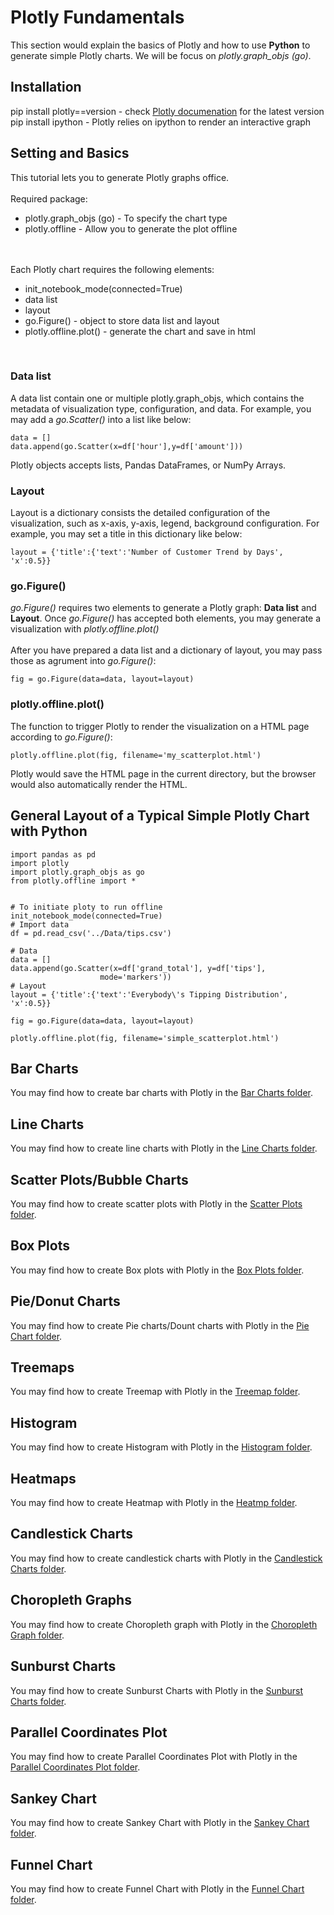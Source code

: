 # Plotly Fundamentals
This section would explain the basics of Plotly and how to use <b>Python</b> to generate simple Plotly charts. We will be focus on <i>plotly.graph_objs (go)</i>.

## Installation
pip install plotly==version - check <a href="https://plotly.com/python/getting-started/">Plotly documenation</a> for the latest version
<br>
pip install ipython - Plotly relies on ipython to render an interactive graph
<br>

## Setting and Basics
This tutorial lets you to generate Plotly graphs office.
<br><br>
Required package:
<ul>
	<li>plotly.graph_objs (go) - To specify the chart type</li>
	<li>plotly.offline - Allow you to generate the plot offline</li>
</ul>

<br><br>
Each Plotly chart requires the following elements:
<ul>
	<li>init_notebook_mode(connected=True)</li>
	<li>data list</li>
	<li>layout</li>
	<li>go.Figure() - object to store data list and layout</li>
	<li>plotly.offline.plot() - generate the chart and save in html</li>
</ul>
<br>



### Data list
A data list contain one or multiple plotly.graph_objs, which contains the metadata of visualization type, configuration, and data. For example, you may add a <i>go.Scatter()</i> into a list like below:

```
data = []
data.append(go.Scatter(x=df['hour'],y=df['amount']))
```

Plotly objects accepts lists, Pandas DataFrames, or NumPy Arrays.

### Layout
Layout is a dictionary consists the detailed configuration of the visualization, such as x-axis, y-axis, legend, background configuration. For example, you may set a title in this dictionary like below:

```
layout = {'title':{'text':'Number of Customer Trend by Days', 'x':0.5}}
``` 

### go.Figure()
<i>go.Figure()</i> requires two elements to generate a Plotly graph: <b>Data list</b> and <b>Layout</b>. Once <i>go.Figure()</i> has accepted both elements, you may generate a visualization with <i>plotly.offline.plot()</i>
<br><br>
After you have prepared a data list and a dictionary of layout, you may pass those as agrument into <i>go.Figure()</i>:

```
fig = go.Figure(data=data, layout=layout)
```



### plotly.offline.plot()
The function to trigger Plotly to render the visualization on a HTML page according to <i>go.Figure()</i>:

```
plotly.offline.plot(fig, filename='my_scatterplot.html')
```

Plotly would save the HTML page in the current directory, but the browser would also automatically render the HTML.

## General Layout of a Typical Simple Plotly Chart with Python

```
import pandas as pd
import plotly
import plotly.graph_objs as go
from plotly.offline import *


# To initiate ploty to run offline
init_notebook_mode(connected=True)
# Import data
df = pd.read_csv('../Data/tips.csv')

# Data
data = []
data.append(go.Scatter(x=df['grand_total'], y=df['tips'],
					mode='markers'))
# Layout
layout = {'title':{'text':'Everybody\'s Tipping Distribution', 'x':0.5}}

fig = go.Figure(data=data, layout=layout)

plotly.offline.plot(fig, filename='simple_scatterplot.html')
```

## Bar Charts
You may find how to create bar charts with Plotly in the <a href="https://github.com/jacquessham/DashExamples/tree/master/PlotlyExample/BarChart">Bar Charts folder</a>.

## Line Charts
You may find how to create line charts with Plotly in the <a href="https://github.com/jacquessham/DashExamples/tree/master/PlotlyExample/LineChart">Line Charts folder</a>.

## Scatter Plots/Bubble Charts
You may find how to create scatter plots with Plotly in the <a href="https://github.com/jacquessham/DashExamples/tree/master/PlotlyExample/ScatterPlot"> Scatter Plots folder</a>.

## Box Plots
You may find how to create Box plots with Plotly in the <a href="https://github.com/jacquessham/DashExamples/tree/master/PlotlyExample/BoxPlot">Box Plots folder</a>.

## Pie/Donut Charts
You may find how to create Pie charts/Dount charts with Plotly in the <a href="https://github.com/jacquessham/DashExamples/tree/master/PlotlyExample/PieChart">Pie Chart folder</a>.

## Treemaps
You may find how to create Treemap with Plotly in the <a href="https://github.com/jacquessham/DashExamples/tree/master/PlotlyExample/Treemap">Treemap folder</a>.

## Histogram
You may find how to create Histogram with Plotly in the <a href="https://github.com/jacquessham/DashExamples/tree/master/PlotlyExample/Histogram">Histogram folder</a>.

## Heatmaps
You may find how to create Heatmap with Plotly in the <a href="https://github.com/jacquessham/DashExamples/tree/master/PlotlyExample/Heatmap">Heatmp folder</a>.

## Candlestick Charts
You may find how to create candlestick charts with Plotly in the <a href="https://github.com/jacquessham/DashExamples/tree/master/PlotlyExample/CandlestickChart">Candlestick Charts folder</a>.

## Choropleth Graphs
You may find how to create Choropleth graph with Plotly in the <a href="https://github.com/jacquessham/DashExamples/tree/master/PlotlyExample/ChoroplethGraph">Choropleth Graph folder</a>.

## Sunburst Charts
You may find how to create Sunburst Charts with Plotly in the <a href="https://github.com/jacquessham/DashExamples/tree/master/PlotlyExample/SunburstChart">Sunburst Charts folder</a>.

## Parallel Coordinates Plot
You may find how to create Parallel Coordinates Plot with Plotly in the <a href="https://github.com/jacquessham/DashExamples/tree/master/PlotlyExample/ParallelCategories">Parallel Coordinates Plot folder</a>.

## Sankey Chart
You may find how to create Sankey Chart with Plotly in the <a href="https://github.com/jacquessham/DashExamples/tree/master/PlotlyExample/SankeyChart">Sankey Chart folder</a>.

## Funnel Chart
You may find how to create Funnel Chart with Plotly in the <a href="https://github.com/jacquessham/DashExamples/tree/master/PlotlyExample/FunnelChart">Funnel Chart folder</a>.
